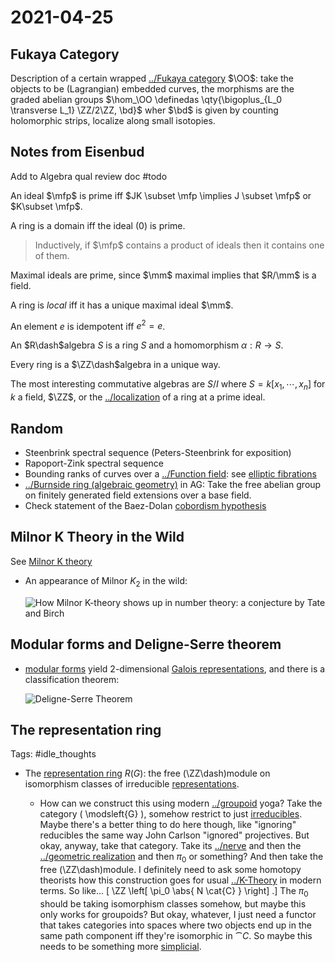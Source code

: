 # 2021-04-25

## Fukaya Category

Description of a certain wrapped [../Fukaya category](../Fukaya%20category.md) $\OO$: take the objects to be (Lagrangian) embedded curves, the morphisms are the graded abelian groups $\hom_\OO \definedas \qty{\bigoplus_{L_0 \transverse L_1} \ZZ/2\ZZ, \bd}$ wher $\bd$ is given by counting holomorphic strips, localize along small isotopies.


## Notes from Eisenbud

Add to Algebra qual review doc #todo

An ideal $\mfp$ is prime iff $JK \subset \mfp \implies J \subset \mfp$ or $K\subset \mfp$.

A ring is a domain iff the ideal $(0)$ is prime.

> Inductively, if $\mfp$ contains a product of ideals then it contains one of them.

Maximal ideals are prime, since $\mm$ maximal implies that $R/\mm$ is a field.

A ring is *local* iff it has a unique maximal ideal $\mm$.

An element $e$ is idempotent iff $e^2 = e$.

An $R\dash$algebra $S$ is a ring $S$ and a homomorphism $\alpha:R \to S$.

Every ring is a $\ZZ\dash$algebra in a unique way.

The most interesting commutative algebras are $S/I$ where $S = k[x_1, \cdots, x_n]$ for $k$ a field, $\ZZ$, or the [../localization](../localization.md) of a ring at a prime ideal.


## Random

- Steenbrink spectral sequence (Peters-Steenbrink for exposition)
- Rapoport-Zink spectral sequence
- Bounding ranks of curves over a [../Function field](../Function%20field.md): see [elliptic fibrations](elliptic%20fibrations)
- [../Burnside ring (algebraic geometry)](../Burnside%20ring%20(algebraic%20geometry).md) in AG: 
	Take the free abelian group on finitely generated field extensions over a base field.
- Check statement of the Baez-Dolan [cobordism hypothesis](The%20cobordism%20hypothesis)



## Milnor K Theory in the Wild

See [Milnor K theory](Milnor%20K%20theory)

- An appearance of Milnor $K_2$ in the wild:

  ![How Milnor K-theory shows up in number theory: a conjecture by Tate and Birch](figures/image_2021-04-25-12-25-47.png)
 

## Modular forms and Deligne-Serre theorem


- [modular forms](../modular%20form.md) yield 2-dimensional [Galois representations](Galois%20representations), and there is a classification theorem:

  ![Deligne-Serre Theorem](figures/image_2021-04-25-12-43-06.png)


## The representation ring

Tags: #idle_thoughts

- The [representation ring](representation%20ring) $R(G)$: the free \(\ZZ\dash\)module on isomorphism classes of irreducible [representations](../Representation%20theory.md).

  - How can we construct this using modern [../groupoid](../groupoid.md) yoga? 
  Take the category \( \modsleft{G} \), somehow restrict to just [irreducibles](irreducibles).
  Maybe there's a better thing to do here though, like "ignoring" reducibles the same way John Carlson "ignored" projectives.
  But okay, anyway, take that category. 
  Take its [../nerve](../nerve.md) and then the [../geometric realization](../geometric%20realization.md) and then $\pi_0$ or something?
  And then take the free \(\ZZ\dash\)module.
  I definitely need to ask some homotopy theorists how this construction goes for usual [../K-Theory](../K-Theory.md) in modern terms.
  So like...
  \[
  \ZZ \left[ \pi_0 \abs{ N \cat{C} } \right]
  .\]
  The $\pi_0$ should be taking isomorphism classes somehow, but maybe this only works for groupoids?
  But okay, whatever, I just need a functor that takes categories into spaces where two objects end up in the same path component iff they're isomorphic in $\cat{C}$. 
  So maybe this needs to be something more [simplicial](../simplicial%20set.md).